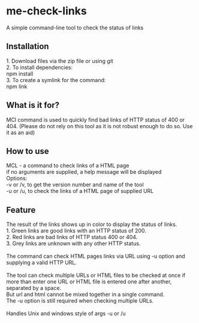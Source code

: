 # me-check-links
A simple command-line tool to check the status of links


<h2>Installation</h2>
1. Download files via the zip file or using git<br/>
2. To install dependencies:<br/>
   npm install<br/>  
3. To create a symlink for the command:<br/>
   npm link 
   
<h2>What is it for?</h2>
MCl command is used to quickly find bad links of HTTP status of 400 or 404. (Please do not rely on this tool as it is not robust enough to do so. Use it as an aid) 

<h2>How to use</h2>
MCL - a command to check links of a HTML page<br/>
      if no arguments are supplied, a help message will be displayed<br/>
Options:<br/>
-v or /v,  to get the version number and name of the tool<br/> 
-u or /u,  to check the links of a HTML page of supplied URL<br/> 

<h2>Feature</h2>
The result of the links shows up in color to display the status of links.<br/>  
1. Green links are good links with an HTTP status of 200.<br/> 
2. Red links are bad links of HTTP status 400 or 404.<br/> 
3. Grey links are unknown with any other HTTP status.<br/> 
<br/>  
The command can check HTML pages links via URL using -u option and supplying a valid HTTP URL.<br>
<br>
The tool can check multiple URLs or HTML files to be checked at once if more than enter one URL or HTML file is entered one after another, separated by a space.<br/>
But url and html cannot be mixed together in a single command.<br/>
The -u option is still required when checking multiple URLs.<br/>
<br>
Handles Unix and windows style of args -u or /u

